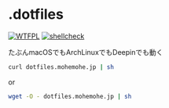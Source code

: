 .dotfiles
====

[![WTFPL](https://img.shields.io/badge/license-WTFPL-blue.svg?style=for-the-badge)](LICENSE)
[![shellcheck](https://img.shields.io/badge/lint--by-shellcheck-green.svg?style=for-the-badge)](https://www.shellcheck.net/)

たぶんmacOSでもArchLinuxでもDeepinでも動く

```bash
curl dotfiles.mohemohe.jp | sh
```

or

```bash
wget -O - dotfiles.mohemohe.jp | sh
```
